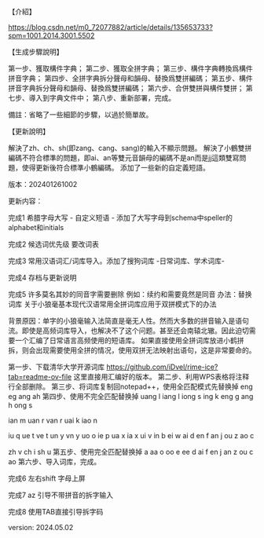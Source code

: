 【介紹】

https://blog.csdn.net/m0_72077882/article/details/135653733?spm=1001.2014.3001.5502

【生成步驟說明】

第一步、獲取構件字典；
第二步、獲取全拼字典；
第三步、構件字典轉換爲構件拼音字典；
第四步、全拼字典拆分聲母和韻母、替換爲雙拼編碼；
第五步、構件拼音字典拆分聲母和韻母、替換爲雙拼編碼；
第六步、合併雙拼與構件雙拼；
第七步、導入到字典文件中；
第八步、重新部署，完成。

備註：省略了一些細節的步驟，以過於簡單故。

【更新說明】

解決了zh、ch、sh(即zang、cang、sang)的輸入不顯示問題。
解決了小鶴雙拼編碼不符合標準的問題，即ai、an等雙元音韻母的編碼不是an而是jj這類雙寫問題，使得更新後符合標準小鶴編碼。
添加了一些新的自定義短語。

版本：202401261002

更新内容：

完成1 希腊字母大写 - 自定义短语 - 
	添加了大写字母到schema中speller的alphabet和initials

完成2 候选词优先级
	要改词表

完成3 常用汉语词汇/词库导入。添加了搜狗词库 -日常词库、学术词库-

完成4 存档与更新说明

完成5 许多莫名其妙的同音字需要删除
例如：续约和需要竟然是同音
办法：替换词库
关于小狼毫基本现代汉语常用全拼词库应用于双拼模式下的办法

背景原因：单字的小狼毫输入法简直是毫无人性。然而大多数的拼音输入是语句流。即使是高频词库导入，也解决不了这个问题。甚至还会南辕北辙。因此迫切需要一个汇编了日常语言高频使用的短语库。
如果直接使用全拼词库放进小鹤拼拆，则会出现需要使用全拼的情况，使用双拼无法映射出语句，这是非常要命的。

第一步、下载清华大学开源词库
https://github.com/iDvel/rime-ice?tab=readme-ov-file
这里直接用汇编好的版本。
第二步、利用WPS表格将注释行全部删除。
第三步、将词库复制回notepad++，使用全匹配模式先替换掉
eng	eg
ang	ah
第四步、使用不完全匹配替换掉
uang	l
iang	l
iong	s
ing	k
eng	g
ang	h
ong	s

ian	m
uan	r
van	r
uai	k
iao	n

iu	q
ue	t
ve	t
un	y
vn	y
uo	o
ie	p
ua	x
ia	x
ui	v
in	b
ei	w
ai	d
en	f
an	j
ou	z
ao	c

zh	v
ch	i
sh	u
第五步、使用完全匹配替换掉
a	aa
o	oo
e	ee
d	ai
f	en
j	an
z	ou
c	ao
第六步、导入词库，完成。



完成6 左右shift 字母上屏

完成7 az 引导不带拼音的拆字输入

完成8 使用TAB直接引导拆字码


version: 2024.05.02

